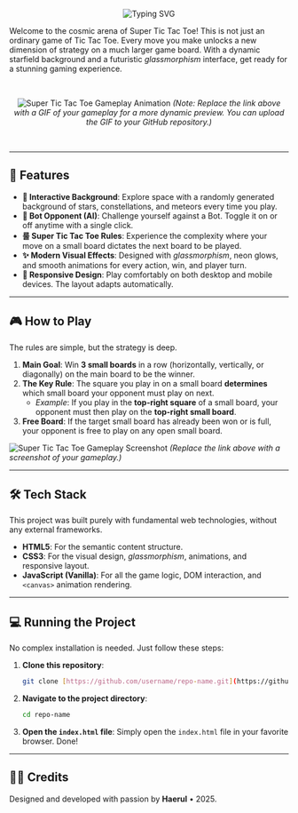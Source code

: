 <div align="center">

![Typing SVG](https://readme-typing-svg.demolab.com?font=Fira+Code&weight=700&size=28&pause=1000&color=7DD3FC&center=true&vCenter=true&width=550&lines=Welcome+to+Super+Tic+Tac+Toe;A+Cosmic+Twist+on+a+Classic+Game;Challenge+the+AI+and+Conquer+the+Board!)

</div>

Welcome to the cosmic arena of Super Tic Tac Toe! This is not just an ordinary game of Tic Tac Toe. Every move you make unlocks a new dimension of strategy on a much larger game board. With a dynamic starfield background and a futuristic *glassmorphism* interface, get ready for a stunning gaming experience.

<br>

<div align="center">
    
![Super Tic Tac Toe Gameplay Animation](https://drive.google.com/uc?export=view&id=1Un6RztPCnxYGT3Lg-aDwEoHVsygF0NdE)
*(Note: Replace the link above with a GIF of your gameplay for a more dynamic preview. You can upload the GIF to your GitHub repository.)*

</div>

<br>

---

## 🚀 Features

-   **🌌 Interactive Background**: Explore space with a randomly generated background of stars, constellations, and meteors every time you play.
-   **🤖 Bot Opponent (AI)**: Challenge yourself against a Bot. Toggle it on or off anytime with a single click.
-   **룰 Super Tic Tac Toe Rules**: Experience the complexity where your move on a small board dictates the next board to be played.
-   **✨ Modern Visual Effects**: Designed with *glassmorphism*, neon glows, and smooth animations for every action, win, and player turn.
-   **📱 Responsive Design**: Play comfortably on both desktop and mobile devices. The layout adapts automatically.

---

## 🎮 How to Play

The rules are simple, but the strategy is deep.

1.  **Main Goal**: Win **3 small boards** in a row (horizontally, vertically, or diagonally) on the main board to be the winner.
2.  **The Key Rule**: The square you play in on a small board **determines** which small board your opponent must play on next.
    -   *Example*: If you play in the **top-right square** of a small board, your opponent must then play on the **top-right small board**.
3.  **Free Board**: If the target small board has already been won or is full, your opponent is free to play on any open small board.

![Super Tic Tac Toe Gameplay Screenshot](https://raw.githubusercontent.com/user/repo/main/screenshot.png)
*(Replace the link above with a screenshot of your gameplay.)*

---

## 🛠️ Tech Stack

This project was built purely with fundamental web technologies, without any external frameworks.

-   **HTML5**: For the semantic content structure.
-   **CSS3**: For the visual design, *glassmorphism*, animations, and responsive layout.
-   **JavaScript (Vanilla)**: For all the game logic, DOM interaction, and `<canvas>` animation rendering.

---

## 💻 Running the Project

No complex installation is needed. Just follow these steps:

1.  **Clone this repository**:
    ```bash
    git clone [https://github.com/username/repo-name.git](https://github.com/username/repo-name.git)
    ```
2.  **Navigate to the project directory**:
    ```bash
    cd repo-name
    ```
3.  **Open the `index.html` file**:
    Simply open the `index.html` file in your favorite browser. Done!

---

## 👨‍🚀 Credits

Designed and developed with passion by **Haerul** • 2025.
